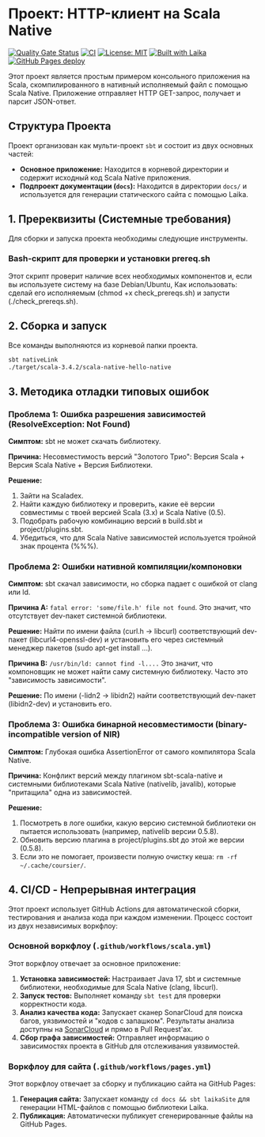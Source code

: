 # Проект: HTTP-клиент на Scala Native
[![Quality Gate Status](https://sonarcloud.io/api/project_badges/measure?project=Goldmak_scala-native&metric=alert_status)](https://sonarcloud.io/summary/new_code?id=Goldmak_scala-native) [![CI](https://github.com/Goldmak/scala-native/actions/workflows/scala.yml/badge.svg)](https://github.com/Goldmak/scala-native/actions/workflows/scala.yml) [![License: MIT](https://img.shields.io/badge/License-MIT-yellow.svg)](https://opensource.org/licenses/MIT) [![Built with Laika](https://img.shields.io/badge/Built%20with-Laika-blue.svg)](https://laika.site/) [![GitHub Pages deploy](https://github.com/Goldmak/scala-native/actions/workflows/pages.yml/badge.svg)](https://github.com/Goldmak/scala-native/actions/workflows/pages.yml)

Этот проект является простым примером консольного приложения на Scala, скомпилированного в нативный исполняемый файл с помощью Scala Native. Приложение отправляет HTTP GET-запрос, получает и парсит JSON-ответ.

## Структура Проекта
Проект организован как мульти-проект `sbt` и состоит из двух основных частей:
*   **Основное приложение:** Находится в корневой директории и содержит исходный код Scala Native приложения.
*   **Подпроект документации (`docs`):** Находится в директории `docs/` и используется для генерации статического сайта с помощью Laika.

## 1. Пререквизиты (Системные требования)
Для сборки и запуска проекта необходимы следующие инструменты.

### Bash-скрипт для проверки и установки prereq.sh
Этот скрипт проверит наличие всех необходимых компонентов и, если вы используете систему на базе Debian/Ubuntu,
Как использовать: сделай его исполняемым (chmod +x check_prereqs.sh) и запусти (./check_prereqs.sh).

## 2. Сборка и запуск
Все команды выполняются из корневой папки проекта.
```bash
sbt nativeLink
./target/scala-3.4.2/scala-native-hello-native
```

## 3. Методика отладки типовых ошибок
### Проблема 1: Ошибка разрешения зависимостей (ResolveException: Not Found)
**Симптом:** sbt не может скачать библиотеку.

**Причина:** Несовместимость версий "Золотого Трио": Версия Scala + Версия Scala Native + Версия Библиотеки.

**Решение:**

1.  Зайти на Scaladex.
2.  Найти каждую библиотеку и проверить, какие её версии совместимы с твоей версией Scala (3.x) и Scala Native (0.5).
3.  Подобрать рабочую комбинацию версий в build.sbt и project/plugins.sbt.
4.  Убедиться, что для Scala Native зависимостей используется тройной знак процента (%%%).

### Проблема 2: Ошибки нативной компиляции/компоновки
**Симптом:** sbt скачал зависимости, но сборка падает с ошибкой от clang или ld.

**Причина A:** `fatal error: 'some/file.h' file not found`. Это значит, что отсутствует dev-пакет системной библиотеки.

**Решение:** Найти по имени файла (curl.h -> libcurl) соответствующий dev-пакет (libcurl4-openssl-dev) и установить его через системный менеджер пакетов (sudo apt-get install ...).

**Причина B:** `/usr/bin/ld: cannot find -l....` Это значит, что компоновщик не может найти саму системную библиотеку. Часто это "зависимость зависимости".

**Решение:** По имени (-lidn2 -> libidn2) найти соответствующий dev-пакет (libidn2-dev) и установить его.

### Проблема 3: Ошибка бинарной несовместимости (binary-incompatible version of NIR)
**Симптом:** Глубокая ошибка AssertionError от самого компилятора Scala Native.

**Причина:** Конфликт версий между плагином sbt-scala-native и системными библиотеками Scala Native (nativelib, javalib), которые "притащила" одна из зависимостей.

**Решение:**

1.  Посмотреть в логе ошибки, какую версию системной библиотеки он пытается использовать (например, nativelib версии 0.5.8).
2.  Обновить версию плагина в project/plugins.sbt до этой же версии (0.5.8).
3.  Если это не помогает, произвести полную очистку кеша: `rm -rf ~/.cache/coursier/`.

## 4. CI/CD - Непрерывная интеграция
Этот проект использует GitHub Actions для автоматической сборки, тестирования и анализа кода при каждом изменении. Процесс состоит из двух независимых воркфлоу:

### Основной воркфлоу (`.github/workflows/scala.yml`)
Этот воркфлоу отвечает за основное приложение:
1.  **Установка зависимостей:** Настраивает Java 17, sbt и системные библиотеки, необходимые для Scala Native (clang, libcurl).
2.  **Запуск тестов:** Выполняет команду `sbt test` для проверки корректности кода.
3.  **Анализ качества кода:** Запускает сканер SonarCloud для поиска багов, уязвимостей и "кодов с запашком". Результаты анализа доступны на [SonarCloud](https://sonarcloud.io/summary/new_code?id=Goldmak_scala-native) и прямо в Pull Request'ах.
4.  **Сбор графа зависимостей:** Отправляет информацию о зависимостях проекта в GitHub для отслеживания уязвимостей.

### Воркфлоу для сайта (`.github/workflows/pages.yml`)
Этот воркфлоу отвечает за сборку и публикацию сайта на GitHub Pages:
1.  **Генерация сайта:** Запускает команду `cd docs && sbt laikaSite` для генерации HTML-файлов с помощью библиотеки Laika.
2.  **Публикация:** Автоматически публикует сгенерированные файлы на GitHub Pages.

